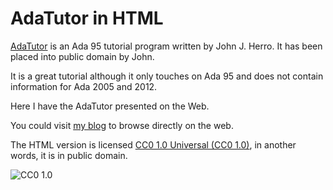 AdaTutor in HTML
================

[AdaTutor](http://www.adatutor.com/) is an Ada 95 tutorial program written
by John J. Herro.  It has been placed into public domain by John.

It is a great tutorial although it only touches on Ada 95 and does not
contain information for Ada 2005 and 2012.

Here I have the AdaTutor presented on the Web.

You could visit [my blog](http://blog.zsoft.ca) to browse directly on the web.

The HTML version is licensed [CC0 1.0 Universal (CC0
1.0)](https://creativecommons.org/publicdomain/zero/1.0/), in another words,
it is in public domain.

![CC0 1.0](http://i.creativecommons.org/p/zero/1.0/88x31.png)
